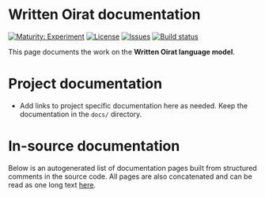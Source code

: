 # Written Oirat documentation

[![Maturity: Experiment](https://img.shields.io/badge/Maturity-Experiment-black.svg)](https://giellalt.github.io/MaturityClassification.html)
[![License](https://img.shields.io/github/license/giellalt/lang-xwo)](https://raw.githubusercontent.com/giellalt/lang-xwo/develop/LICENSE)
[![Issues](https://img.shields.io/github/issues/giellalt/lang-xwo)](https://github.com/giellalt/lang-xwo/issues)
[![Build status](https://github.com/giellalt/lang-xwo/workflows/Speller%20CI+CD/badge.svg)](https://github.com/giellalt/lang-xwo/actions)

This page documents the work on the **Written Oirat language model**. 

# Project documentation

* Add links to project specific documentation here as needed. Keep the documentation in the `docs/` directory.

# In-source documentation

Below is an autogenerated list of documentation pages built from structured comments in the source code. All pages are also concatenated and can be read as one long text [here](xwo.md).
